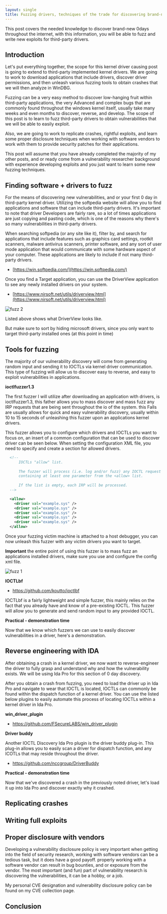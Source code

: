 ```yaml
---
layout: single
title: Fuzzing drivers, techniques of the trade for discovering brand-new 0days
---
```


This post covers the needed knowledge to discover brand-new 0days throughout the internet, with this information, you will be able to fuzz and write new exploits for third-party drivers. 

## Introduction

Let's put everything together,  the scope for this kernel driver causing post is going to extend to third-party implemented kernel drivers. We are going to work to download applications that include drivers, discover driver permissions, and then unleash various fuzzing tools to obtain crashes that we will then analyze in WinDBG. 

Fuzzing can be a very  easy method to discover low-hanging fruit within third-party applications, the very Advanced and complex bugs that are commonly found throughout the windows kernel itself, usually take many weeks and even months to discover, reverse, and develop.  The scope of this post is to learn to fuzz third-party drivers to obtain vulnerabilities that we will be able to easily exploit.

Also, we are going to work to replicate crashes, rightful exploits, and learn some proper disclosure techniques when working with software vendors to work with them to provide security patches for their applications. 

This post will assume that you have already completed the majority of my other posts, and or ready come from a vulnerability researcher background with experience developing exploits and you just want to learn some new fuzzing techniques.

## Finding software + drivers to fuzz

For the means of discovering new vulnerabilities, and or your first 0 day in third-party kernel driver.  Utilizing the softpedia website will allow you to find applications and software that can include third-party drivers.  It's important to note that driver  Developers are fairly rare, so a lot of times applications are just copying and pasting code, which is one of the reasons why there's so many vulnerabilities in third-party drivers. 

When searching softpedia (or any site like it), filter by, and search for applications that include features such as graphics card settings, rootkit scanners, malware antivirus scanners, printer software, and any sort of user mode application that would communicate with some hardware aspect of your computer. These applications are likely to include if not many third-party drivers. 

- [https://win.softpedia.com/](https://win.softpedia.com/)

Once you find a Target application,  you can use the DriverView application to see any newly installed drivers on your system.

- [https://www.nirsoft.net/utils/driverview.html](https://www.nirsoft.net/utils/driverview.html)

![fuzz 2](https://raw.githubusercontent.com/FULLSHADE/FULLSHADE.github.io/master/static/img/_posts/fuzzing-drivers/fuzz2.png)

Listed above shows what DriverView looks like.

But make sure to sort by hiding microsoft drivers, since you only want to target third-party installed ones (at this point in time)


## Tools for fuzzing

The majority of our vulnerability discovery will come from generating random input and sending it to IOCTLs via kernel driver communication.  This type of fuzzing will allow us to discover easy to reverse, and easy to exploit vulnerabilities in applications. 

**ioctlfuzzer1.3**

The first fuzzer I will utilize after downloading an application with drivers, is ioctlfuzzer1.3,  this father allows you to mass discover and mass fuzz any IRP requests that are being sent throughout the io of the system.  this Falls are usually allows  for quick and easy vulnerability discovery, usually within 10 to 15 seconds of unleashing this fuzzer upon an applications kernel drivers.

This fuzzer allows you to configure which drivers and IOCTLs  you want to focus on, an  insert of a common configuration that can be used to discover driver can be seen below. When setting the configuration XML file, you need to specify and create a section for allowed drivers.

```xml
  <!--
      IOCTLs "allow" list.
   
      The fuzzer will process (i.e. log and/or fuzz) any IOCTL request 
      containing at least one parameter from the <allow> list.
   
      If the list is empty, each IRP will be processed.
  --> 

  <allow>
    <driver val="example.sys" />
    <driver val="example.sys" />
    <driver val="example.sys" />
    <driver val="example.sys" />
    <driver val="example.sys" />
  </allow>
```
Once your fuzzing victim machine is attached to a host debugger, you can now unleash this fuzzer with any victim drivers you want to target. 

**Important** the entire point of using this fuzzer is to mass fuzz an applications installed drivers, make sure you use and configure the config xml file. 

![fuzz 1](https://raw.githubusercontent.com/FULLSHADE/FULLSHADE.github.io/master/static/img/_posts/fuzzing-drivers/fuzz1.png)

**IOCTLbf**
- https://github.com/koutto/ioctlbf

IOCTLbf is a fairly lightweight and simple fuzzer, this mainly relies on the fact that you already have and know of a pre-existing IOCTL.  This fuzzer will allow you to generate and send random input to any provided IOCTL.

**Practical - demonstration time**

Now that we know which fuzzers we can use to easily discover vulnerabilities in a driver, here's a demonstration.

## Reverse engineering with IDA

After obtaining a crash in a kernel driver, we now want to reverse-engineer the driver  to fully grasp and understand why and how the vulnerability exists.  We will be using Ida Pro for this section of 0 day discovery.

After you obtain a crash from fuzzing, you need to load the driver up in Ida Pro and navigate to wear that IOCTL is located, IOCTLs  can commonly be found within the dispatch function of a kernel driver.  You can use the listed below plugins to easily automate this process of locating IOCTLs  within a kernel driver in Ida Pro.

**win_driver_plugin**

- https://github.com/FSecureLABS/win_driver_plugin

**Driver buddy**

Another IOCTL  Discovery Ida Pro plugin is  the driver buddy plug-in. This plug-in allows you to easily scan a driver for dispatch function, and any ICOTLs  that may reside throughout the driver.

- https://github.com/nccgroup/DriverBuddy


**Practical - demonstration time**

Now that we've discovered a crash in the previously noted driver, let's load it up into Ida Pro and discover exactly why it crashed. 

## Replicating crashes

## Writing full exploits

## Proper disclosure with vendors

Developing a vulnerability disclosure policy is very important when getting into the field of security research, working with software vendors can be a tedious task, but it does have a good payoff.  properly working with a software vendor can result in bug bounties, and or  exposure from the vendor.  The most important (and fun) part of vulnerability research is discovering the vulnerabilities, it can be a hobby, or a job.

My personal CVE designation and vulnerability disclosure policy can be found on my CVE collection page. 

## Conclusion
